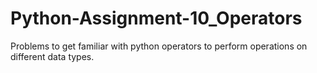 # Python-Assignment-10_Operators
Problems to get familiar with python operators to perform operations on different data types. 
